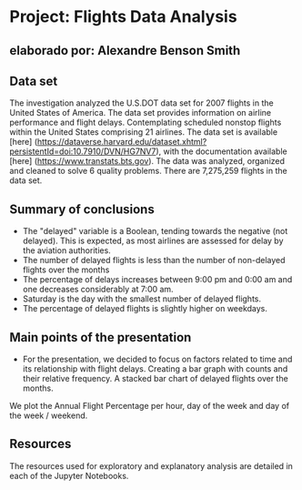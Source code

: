 # Project: Flights Data Analysis 
## elaborado por: Alexandre Benson Smith


## Data set
>
The investigation analyzed the U.S.DOT data set for 2007 flights in the United States of America. The data set provides information on airline performance and flight delays. Contemplating scheduled nonstop flights within the United States comprising 21 airlines. The data set is available [here] (https://dataverse.harvard.edu/dataset.xhtml?persistentId=doi:10.7910/DVN/HG7NV7),
with the documentation available [here] (https://www.transtats.bts.gov). The data was analyzed, organized and cleaned to solve 6 quality problems. There are 7,275,259 flights in the data set.


## Summary of conclusions
>
- The "delayed" variable is a Boolean, tending towards the negative (not delayed). This is expected, as most airlines are assessed for delay by the aviation authorities.
- The number of delayed flights is less than the number of non-delayed flights over the months
- The percentage of delays increases between 9:00 pm and 0:00 am and one decreases considerably at 7:00 am.
- Saturday is the day with the smallest number of delayed flights.
- The percentage of delayed flights is slightly higher on weekdays.


## Main points of the presentation
>
- For the presentation, we decided to focus on factors related to time and its relationship with flight delays. Creating a bar graph with counts and their relative frequency. A stacked bar chart of delayed flights over the months.
>
We plot the Annual Flight Percentage per hour, day of the week and day of the week / weekend.


## Resources
>
The resources used for exploratory and explanatory analysis are detailed in each of the Jupyter Notebooks.